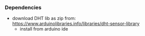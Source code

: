### Dependencies

 - download DHT lib as zip from: https://www.arduinolibraries.info/libraries/dht-sensor-library
   - install from arduino ide
